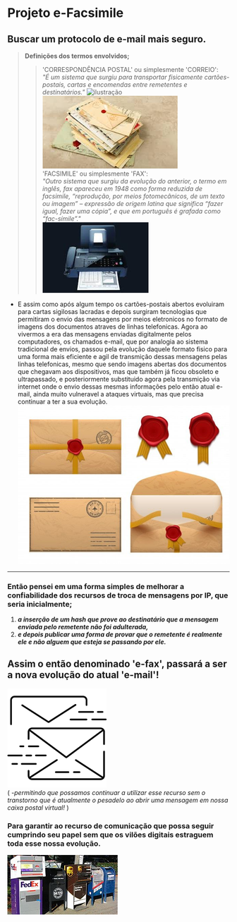 # Projeto e-Facsimile
Buscar um protocolo de e-mail mais seguro.
-----------------------------------------------------------------------
>**Definições dos termos envolvidos;**
>>'CORRESPONDÊNCIA POSTAL' ou simplesmente 'CORREIO':  
>>*"É um sistema que surgiu para transportar fisicamente cartões-postais, cartas e encomendas entre remetentes e destinatários."*
>>![ilustração](/assets/images/cartão_postal.png "Cartões") ![ilustração](/assets/images/cartas.png "Cartas")  
>>'FACSIMILE' ou simplesmente 'FAX':  
>>*"Outro sistema que surgiu da evolução do anterior, o termo em inglês, fax apareceu em 1948 como forma reduzida de facsimile, “reprodução, por meios fotomecânicos, de um texto ou imagem” – expressão de origem latina que significa “fazer igual, fazer uma cópia”, e que em português é grafada como “fac-símile”."*  
>>![ilustração](/assets/images/facsimile-fax.png "Facsimile")


* E assim como após algum tempo os cartões-postais abertos evoluiram para 
cartas sigilosas lacradas e depois surgiram tecnologias que permitiram 
o envio das mensagens por meios eletronicos no formato de imagens dos 
documentos atraves de linhas telefonicas. 
Agora ao vivermos a era das mensagens enviadas digitalmente pelos 
computadores, os chamados e-mail, que por analogia ao sistema tradicional 
de envios, passou pela evolução daquele formato fisico para uma forma 
mais eficiente e agil de transmição dessas mensagens pelas linhas telefonicas, 
mesmo que sendo imagens abertas dos documentos que chegavam aos dispositivos, 
mas que também já ficou obsoleto e ultrapassado, e posteriormente substituido 
agora pela transmição via internet onde o envio dessas mesmas informações pelo 
então atual e-mail, ainda muito vulneravel a ataques virtuais, mas que precisa 
continuar a ter a sua evolução.  
![ilustração](/assets/images/e44f570e28e3b7c8df68e2834929ad8b.jpg "segurança da época")  
________________________________________________________________________________________________  

### Então pensei em uma forma simples de melhorar a confiabilidade dos recursos de troca de mensagens por IP, que seria inicialmente;  
1. ***a inserção de um hash que prove ao destinatário que a mensagem enviada pelo remetente não foi adulterada,***
2. ***e depois publicar uma forma de provar que o remetente é realmente ele e não alguem que esteja se passando por ele.***

## Assim o então denominado **'e-fax'**, passará a ser a nova evolução do atual **'e-mail'**!  
![ilustação](/assets/images/e-fax_estilo.png "protocolo e-fax")  
( *-permitindo que possamos continuar a utilizar esse recurso sem o transtorno que é atualmente o pesadelo ao abrir uma mensagem em nossa caixa postal virtual!* )

### Para garantir ao recurso de comunicação que possa seguir cumprindo seu papel sem que os vilões digitais estraguem toda esse nossa evolução.  
![ilustação](/assets/images/Mailboxes.jpg "caixas postais")
